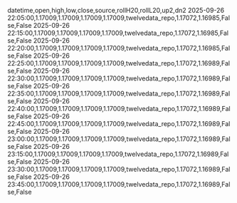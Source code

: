 datetime,open,high,low,close,source,rollH20,rollL20,up2,dn2
2025-09-26 22:05:00,1.17009,1.17009,1.17009,1.17009,twelvedata_repo,1.17072,1.16985,False,False
2025-09-26 22:15:00,1.17009,1.17009,1.17009,1.17009,twelvedata_repo,1.17072,1.16985,False,False
2025-09-26 22:20:00,1.17009,1.17009,1.17009,1.17009,twelvedata_repo,1.17072,1.16985,False,False
2025-09-26 22:25:00,1.17009,1.17009,1.17009,1.17009,twelvedata_repo,1.17072,1.16989,False,False
2025-09-26 22:30:00,1.17009,1.17009,1.17009,1.17009,twelvedata_repo,1.17072,1.16989,False,False
2025-09-26 22:35:00,1.17009,1.17009,1.17009,1.17009,twelvedata_repo,1.17072,1.16989,False,False
2025-09-26 22:40:00,1.17009,1.17009,1.17009,1.17009,twelvedata_repo,1.17072,1.16989,False,False
2025-09-26 22:45:00,1.17009,1.17009,1.17009,1.17009,twelvedata_repo,1.17072,1.16989,False,False
2025-09-26 23:00:00,1.17009,1.17009,1.17009,1.17009,twelvedata_repo,1.17072,1.16989,False,False
2025-09-26 23:15:00,1.17009,1.17009,1.17009,1.17009,twelvedata_repo,1.17072,1.16989,False,False
2025-09-26 23:30:00,1.17009,1.17009,1.17009,1.17009,twelvedata_repo,1.17072,1.16989,False,False
2025-09-26 23:45:00,1.17009,1.17009,1.17009,1.17009,twelvedata_repo,1.17072,1.16989,False,False
